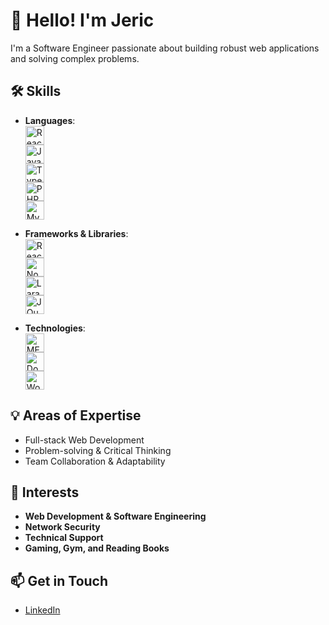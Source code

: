 # 👋 Hello! I'm Jeric  
I'm a Software Engineer passionate about building robust web applications and solving complex problems.

## 🛠 Skills
- **Languages**:  
  <img src="https://upload.wikimedia.org/wikipedia/commons/a/a7/React-icon.svg" alt="React" width="30"/>  
  <img src="https://upload.wikimedia.org/wikipedia/commons/6/64/JavaScript-logo.png" alt="JavaScript" width="30"/>  
  <img src="https://upload.wikimedia.org/wikipedia/commons/4/47/Typescript_logo_2020.svg" alt="TypeScript" width="30"/>  
  <img src="https://upload.wikimedia.org/wikipedia/commons/6/6a/PHP-logo.svg" alt="PHP" width="30"/>  
  <img src="https://upload.wikimedia.org/wikipedia/commons/d/d5/MySQL.png" alt="MySQL" width="30"/>

- **Frameworks & Libraries**:  
  <img src="https://upload.wikimedia.org/wikipedia/commons/d/d3/React.svg" alt="React.js" width="30"/>  
  <img src="https://upload.wikimedia.org/wikipedia/commons/a/a7/Node.js_logo.svg" alt="Node.js" width="30"/>  
  <img src="https://upload.wikimedia.org/wikipedia/commons/8/8e/Laravel.svg" alt="Laravel" width="30"/>  
  <img src="https://upload.wikimedia.org/wikipedia/commons/3/32/JQuery_logo_2.svg" alt="JQuery" width="30"/>  

- **Technologies**:  
  <img src="https://upload.wikimedia.org/wikipedia/commons/0/0e/MERN_logo.png" alt="MERN stack" width="30"/>  
  <img src="https://upload.wikimedia.org/wikipedia/commons/d/d9/Docker_logo.svg" alt="Docker" width="30"/>  
  <img src="https://upload.wikimedia.org/wikipedia/commons/3/33/WordPress_logo_2013.svg" alt="WordPress" width="30"/>

## 💡 Areas of Expertise
- Full-stack Web Development  
- Problem-solving & Critical Thinking  
- Team Collaboration & Adaptability  

## 🚀 Interests
- **Web Development & Software Engineering**  
- **Network Security**  
- **Technical Support**  
- **Gaming, Gym, and Reading Books**  

## 📫 Get in Touch
- [LinkedIn](https://www.linkedin.com/in/jeric-cariaso/) 


